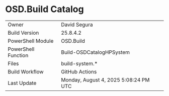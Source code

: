 ﻿# OSD.Build Catalog

| | |
|-|-|
| Owner | David Segura |
| Build Version | 25.8.4.2 |
| PowerShell Module | OSD.Build |
| PowerShell Function | Build-OSDCatalogHPSystem |
| Files | build-system.* |
| Build Workflow | GitHub Actions |
| Last Update | Monday, August 4, 2025 5:08:24 PM UTC |
